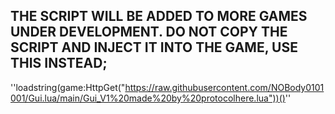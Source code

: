 THE SCRIPT WILL BE ADDED TO MORE GAMES 
UNDER DEVELOPMENT. DO NOT COPY THE SCRIPT AND INJECT IT 
INTO THE GAME, USE THIS INSTEAD;
--
''loadstring(game:HttpGet("https://raw.githubusercontent.com/NOBody0101001/Gui.lua/main/Gui_V1%20made%20by%20protocolhere.lua"))()''
